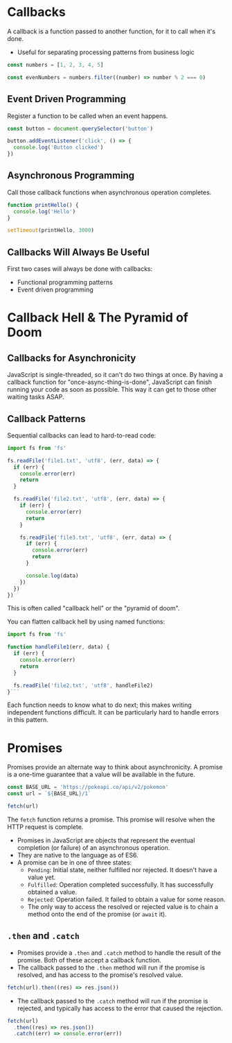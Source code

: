 # Callbacks

A callback is a function passed to another function, for it to call
when it's done.

- Useful for separating processing patterns from business logic

```js
const numbers = [1, 2, 3, 4, 5]

const evenNumbers = numbers.filter((number) => number % 2 === 0)
```

## Event Driven Programming

Register a function to be called when an event happens.

```js
const button = document.querySelector('button')

button.addEventListener('click', () => {
  console.log('Button clicked')
})
```

## Asynchronous Programming

Call those callback functions when asynchronous operation completes.

```js
function printHello() {
  console.log('Hello')
}

setTimeout(printHello, 3000)
```

## Callbacks Will Always Be Useful

First two cases will always be done with callbacks:

- Functional programming patterns
- Event driven programming

# Callback Hell & The Pyramid of Doom

## Callbacks for Asynchronicity

JavaScript is single-threaded, so it can't do two things at once.
By having a callback function for "once-async-thing-is-done", JavaScript can finish running your code as soon as possible. This way it can get to those other waiting tasks ASAP.

## Callback Patterns

Sequential callbacks can lead to hard-to-read code:

```js
import fs from 'fs'

fs.readFile('file1.txt', 'utf8', (err, data) => {
  if (err) {
    console.error(err)
    return
  }

  fs.readFile('file2.txt', 'utf8', (err, data) => {
    if (err) {
      console.error(err)
      return
    }

    fs.readFile('file3.txt', 'utf8', (err, data) => {
      if (err) {
        console.error(err)
        return
      }

      console.log(data)
    })
  })
})
```

This is often called "callback hell" or the "pyramid of doom".

You can flatten callback hell by using named functions:

````js
import fs from 'fs'

function handleFile1(err, data) {
  if (err) {
    console.error(err)
    return
  }

  fs.readFile('file2.txt', 'utf8', handleFile2)
}```
````

Each function needs to know what to do next; this makes writing independent functions difficult.
It can be particularly hard to handle errors in this pattern.

# Promises

Promises provide an alternate way to think about asynchronicity.
A promise is a one-time guarantee that a value will be available in the future.

```js
const BASE_URL = 'https://pokeapi.co/api/v2/pokemon'
const url = `${BASE_URL}/1`

fetch(url)
```

The `fetch` function returns a promise. This promise will resolve when the HTTP request is complete.

- Promises in JavaScript are objects that represent the eventual completion (or failure) of an asynchronous operation.
- They are native to the language as of ES6.
- A promise can be in one of three states:
  - `Pending`: Initial state, neither fulfilled nor rejected. It doesn't have a value yet.
  - `Fulfilled`: Operation completed successfully. It has successfully obtained a value.
  - `Rejected`: Operation failed. It failed to obtain a value for some reason.
  - The only way to access the resolved or rejected value is to chain a method onto the end of the promise (or `await` it).

## `.then` and `.catch`

- Promises provide a `.then` and `.catch` method to handle the result of the promise. Both of these accept a callback function.
- The callback passed to the `.then` method will run if the promise is resolved, and has access to the promise's resolved value.

```js
fetch(url).then((res) => res.json())
```

- The callback passed to the `.catch` method will run if the promise is rejected, and typically has access to the error that caused the rejection.

```js
fetch(url)
  .then((res) => res.json())
  .catch((err) => console.error(err))
```
